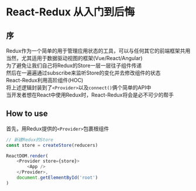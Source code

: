 # React-Redux 从入门到后悔

## 序
Redux作为一个简单的用于管理应用状态的工具，可以与任何其它的前端框架共用  
当然，尤其适用于数据驱动视图的框架(Vue/React/Angular)  
为了避免让我们自己将Redux的Store一层一层往子组件传递  
然后在一遍遍通过subscribe来监听Store的变化并去修改组件的状态  
React-Redux利用高阶组件(HOC)  
将上述逻辑封装到了`<Provider>`以及`connect()`俩个简单的API中  
当开发者想在React中使用Redux时，React-Redux将会是必不可少的帮手

## How to use
首先，用Redux提供的`<Provider>`包裹根组件
```js
// 新建Redux的Store
const store = createStore(reducers)

ReactDOM.render(
	<Provider store={store}>
		<App />
	</Provider>,
	document.getElementById('root')
)
```
